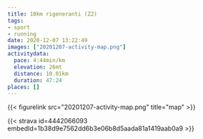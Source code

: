 ```yaml
---
title: 10km rigeneranti (Z2)
tags:
- sport
- running
date: 2020-12-07 13:22:49
images: ["20201207-activity-map.png"]
activitydata:
  pace: 4:44min/km
  elevation: 26mt
  distance: 10.01km
  duration: 47:24
places: []
---
```






{{< figurelink src="20201207-activity-map.png" title="map" >}}


{{< strava id=4442066093 embedId=1b38d9e7562dd6b3e06b8d5aada81a1419aab0a9 >}}
